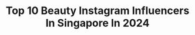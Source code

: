 ---
title: Top 10 Beauty Instagram Influencers In Singapore In 2024
description: >-
  Find top beauty Instagram influencers in Singapore in 2024. Most popular hashtags: #partipost #sp #singapore.
platform: Instagram
hits: 152
text_top: Discover the most popular Instagram accounts on inBeat.
text_bottom: Our platform aggregates 152 Instagram influencers like this in Singapore for you to connect with.
profiles:
  - username: "peroro_"
    fullname: >-
      ⋆·˚ ༘ * Persie Y  ੈ✩‧₊˚
    bio: >-
      ♡ Lifestyle, Health,Motherhood,Food,Beauty,Fashion ҉ therealpersie@gmail.com ＊*✩˚ interior designer ✩ boy mum @bbbhung_ ☽ SG ˚｡⋆
    location: "Singapore"
    followers: 19155
    engagement: 441
    commentsToLikes: 0.072755
    id: clm70aj3igdys0j08urosqknx
    verified: false
    hashtags: "#newborn, #thingstodo, #baby, #sp"
  - username: "pegzohpegz"
    fullname: >-
      Peggy 🇸🇬 Content / UGC.sg Creator
    bio: >-
      ✨ Lifestyle | Parenting | Food | Beauty | Home 📍 Singapore
    location: "Singapore"
    followers: 9049
    engagement: 554
    commentsToLikes: 0.051523
    id: clmumxih3lc3k0j0879lm2o6u
    verified: false
    hashtags: "#sgfaves, #sp, #partipost, #mazesoba"
  - username: "naploes"
    fullname: >-
      natalie ꒰ •ᴗ•｡꒱
    bio: >-
      📍 Singapore 🎬 Beauty, Fashion & Lifestyle on the clock app [77k] 💌 natalienaploes@gmail.com
    location: "Singapore"
    followers: 11684
    engagement: 10034
    commentsToLikes: 0.002207
    id: clmumxdk2l7tv0j086e1fgh67
    verified: false
    hashtags: "#singapore, #travel, #explore, #reels"
  - username: "bubblymichelle"
    fullname: >-
      bubblymichelle
    bio: >-
      🇸🇬 Luxury Makeup & Skincare Beauty Awards judge Harpers Bazaar Singapore 2023, 2018, 2017, 2016
    location: "Singapore"
    followers: 66386
    engagement: 537
    commentsToLikes: 0.073545
    id: ck8t3u09w4hop0j78yebricm9
    verified: false
    hashtags: "#summerlipstick, #welovecoco, #lipstickswatch, #sephorasg"
  - username: "g.ella__"
    fullname: >-
      GRACE MICHELLA | SG ♛
    bio: >-
      beauty & lifestyle 🐚 ☾ *･゜ﾟ ♡: brand ambassador @sigiskin @93lashlounge ♡: gtoh1811@gmail.com for work ♡: codes & links ⬇️
    location: "Singapore"
    followers: 10736
    engagement: 343
    commentsToLikes: 0.204195
    id: clmumxfbhl9ce0j08iettdmbh
    verified: false
    hashtags: "#sgrenovationideas, #hangzhou, #niveasg, #livingforestglobal"
  - username: "peggy.eyes"
    fullname: >-
      🅿🅴🅶🅶🆈. 🅴🆈🅴🆂 🇸🇬 🅒🅐🅞
    bio: >-
      🎖#NUS Digital Marketing Certificate ✨ #Travel #Beauty #hairdotutorials 📩#Collabs DM 一起成為會打扮+旅遊的時尚達人🫶 旅遊｜美容｜時尚 | 髮型教學 🔎#TikTok.#XHS :Peggy.eyes
    location: "Singapore"
    followers: 12176
    engagement: 408
    commentsToLikes: 0.491773
    id: ckqas7zx3ky2a0j23dv1rl2u1
    verified: false
    hashtags: "#explorepage, #peggyeyeshoneymoon, #maldives, #intercontinentalmaldives"
  - username: "jo_keting"
    fullname: >-
      Joann Keting
    bio: >-
      Klook 5%-JOANN5OFF Beauty|Lifestyle|Food & Google Reviewer lvl 6 DM for collabs🇸🇬 Photographer wanna be Undomesticated series #thebakkwagirl fragrance
    location: "Singapore"
    followers: 10525
    engagement: 287
    commentsToLikes: 0.075145
    id: clm70akrjgfiy0j087ya6r3pe
    verified: false
    hashtags: "#sgbeautybloggers, #newyorkskinsolutions, #sgkols, #sgfood"
  - username: "evonnz"
    fullname: >-
      Evonne ★
    bio: >-
      Design, PR & Marketing | Aesthetic concierge 💉 🐚 🌊🐰 Follow for updates on beauty, skincare, aesthetic procedures, diving, bunnies, yoga & good food!
    location: "Singapore"
    followers: 35434
    engagement: 227
    commentsToLikes: 0.024063
    id: ck5q78j7p0eg90i11uml1hz79
    verified: false
    hashtags: "#fujifilmx100vi, #fujifilmsg, #evonnzinjapan, #jeju"
  - username: "wordweed"
    fullname: >-
      Brenda Tan
    bio: >-
      multi-passionate creative 🪩🌈🌵🐣🌶️ home, life, beauty & crafts @chillipadistudio 🎨 + @wordweedhomes 🏡 reach out — wordweed@gmail.com new vids👇🏻
    location: "Singapore"
    followers: 19784
    engagement: 213
    commentsToLikes: 0.009962
    id: cldob9r82xkb70j08auyb1ibm
    verified: false
    hashtags: "#sgforsale, #preeminentgroup, #kennyneodivisions, #yeosdrinkablegarden"
  - username: "meggychiaaaa"
    fullname: >-
      Megan Chia 🌙 谢理曦
    bio: >-
      busy creating new worlds ♥️ bilingual actress & host 🪩 @backofthepartychat 🪐 fashion, beauty, lifestyle 🌞 meiyi on #mediacorpsunnysideup ↓ MY WORKS
    location: "Singapore"
    followers: 15457
    engagement: 209
    commentsToLikes: 0.028835
    id: ck6u1f8zyldop0j71uft6d41p
    verified: false
    hashtags: "#hairtransformation, #22, #zappywipenwin, #liveinlevis"
---